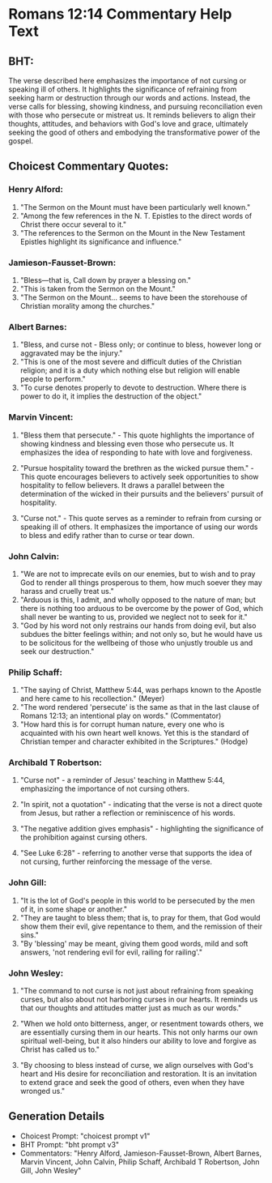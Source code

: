 # Romans 12:14 Commentary Help Text

## BHT:
The verse described here emphasizes the importance of not cursing or speaking ill of others. It highlights the significance of refraining from seeking harm or destruction through our words and actions. Instead, the verse calls for blessing, showing kindness, and pursuing reconciliation even with those who persecute or mistreat us. It reminds believers to align their thoughts, attitudes, and behaviors with God's love and grace, ultimately seeking the good of others and embodying the transformative power of the gospel.

## Choicest Commentary Quotes:
### Henry Alford:
1. "The Sermon on the Mount must have been particularly well known."
2. "Among the few references in the N. T. Epistles to the direct words of Christ there occur several to it."
3. "The references to the Sermon on the Mount in the New Testament Epistles highlight its significance and influence."

### Jamieson-Fausset-Brown:
1. "Bless—that is, Call down by prayer a blessing on." 
2. "This is taken from the Sermon on the Mount." 
3. "The Sermon on the Mount... seems to have been the storehouse of Christian morality among the churches."

### Albert Barnes:
1. "Bless, and curse not - Bless only; or continue to bless, however long or aggravated may be the injury."
2. "This is one of the most severe and difficult duties of the Christian religion; and it is a duty which nothing else but religion will enable people to perform."
3. "To curse denotes properly to devote to destruction. Where there is power to do it, it implies the destruction of the object."

### Marvin Vincent:
1. "Bless them that persecute." - This quote highlights the importance of showing kindness and blessing even those who persecute us. It emphasizes the idea of responding to hate with love and forgiveness.

2. "Pursue hospitality toward the brethren as the wicked pursue them." - This quote encourages believers to actively seek opportunities to show hospitality to fellow believers. It draws a parallel between the determination of the wicked in their pursuits and the believers' pursuit of hospitality.

3. "Curse not." - This quote serves as a reminder to refrain from cursing or speaking ill of others. It emphasizes the importance of using our words to bless and edify rather than to curse or tear down.

### John Calvin:
1. "We are not to imprecate evils on our enemies, but to wish and to pray God to render all things prosperous to them, how much soever they may harass and cruelly treat us."
2. "Arduous is this, I admit, and wholly opposed to the nature of man; but there is nothing too arduous to be overcome by the power of God, which shall never be wanting to us, provided we neglect not to seek for it."
3. "God by his word not only restrains our hands from doing evil, but also subdues the bitter feelings within; and not only so, but he would have us to be solicitous for the wellbeing of those who unjustly trouble us and seek our destruction."

### Philip Schaff:
1. "The saying of Christ, Matthew 5:44, was perhaps known to the Apostle and here came to his recollection." (Meyer)
2. "The word rendered 'persecute' is the same as that in the last clause of Romans 12:13; an intentional play on words." (Commentator)
3. "How hard this is for corrupt human nature, every one who is acquainted with his own heart well knows. Yet this is the standard of Christian temper and character exhibited in the Scriptures." (Hodge)

### Archibald T Robertson:
1. "Curse not" - a reminder of Jesus' teaching in Matthew 5:44, emphasizing the importance of not cursing others. 

2. "In spirit, not a quotation" - indicating that the verse is not a direct quote from Jesus, but rather a reflection or reminiscence of his words. 

3. "The negative addition gives emphasis" - highlighting the significance of the prohibition against cursing others. 

4. "See Luke 6:28" - referring to another verse that supports the idea of not cursing, further reinforcing the message of the verse.

### John Gill:
1. "It is the lot of God's people in this world to be persecuted by the men of it, in some shape or another."
2. "They are taught to bless them; that is, to pray for them, that God would show them their evil, give repentance to them, and the remission of their sins."
3. "By 'blessing' may be meant, giving them good words, mild and soft answers, 'not rendering evil for evil, railing for railing'."

### John Wesley:
1. "The command to not curse is not just about refraining from speaking curses, but also about not harboring curses in our hearts. It reminds us that our thoughts and attitudes matter just as much as our words."

2. "When we hold onto bitterness, anger, or resentment towards others, we are essentially cursing them in our hearts. This not only harms our own spiritual well-being, but it also hinders our ability to love and forgive as Christ has called us to."

3. "By choosing to bless instead of curse, we align ourselves with God's heart and His desire for reconciliation and restoration. It is an invitation to extend grace and seek the good of others, even when they have wronged us."


## Generation Details
- Choicest Prompt: "choicest prompt v1"
- BHT Prompt: "bht prompt v3"
- Commentators: "Henry Alford, Jamieson-Fausset-Brown, Albert Barnes, Marvin Vincent, John Calvin, Philip Schaff, Archibald T Robertson, John Gill, John Wesley"
